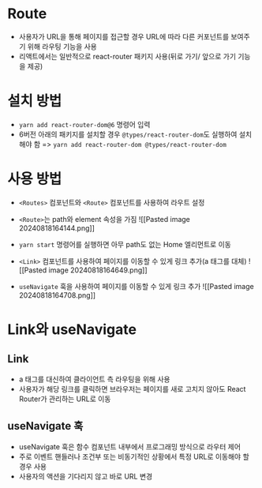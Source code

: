 # Route
- 사용자가 URL을 통해 페이지를 접근할 경우 URL에 따라 다른 커포넌트를 보여주기 위해 라우팅 기능을 사용
- 리액트에서는 일반적으로 react-router 패키지 사용(뒤로 가기/ 앞으로 가기 기능을 제공)

# 설치 방법
- `yarn add react-router-dom@6` 명령어 입력
- 6버전 아래의 패키지를 설치할 경우 `@types/react-router-dom`도 실행하여 설치해야 함
=> `yarn add react-router-dom @types/react-router-dom`


# 사용 방법
- `<Routes>` 컴포넌트와 `<Route>` 컴포넌트를 사용하여 라우트 설정
- `<Route>`는 path와 element 속성을 가짐
![[Pasted image 20240818164144.png]]
- `yarn start` 명령어를 실행하면 아무 path도 없는 Home 엘리먼트로 이동
- `<Link>` 컴포넌트를 사용하여 페이지를 이동할 수 있게 링크 추가(a 태그를 대체)
![[Pasted image 20240818164649.png]]


- `useNavigate` 훅을 사용하여 페이지를 이동할 수 있게 링크 추가
![[Pasted image 20240818164708.png]]

# Link와 useNavigate
## Link
- a 태그를 대신하여 클라이언트 측 라우팅을 위해 사용
- 사용자가 해당 링크를 클릭하면 브라우저는 페이지를 새로 고치지 않아도 React Router가 관리하는 URL로 이동

## useNavigate 훅
- useNavigate 훅은 함수 컴포넌트 내부에서 프로그래밍 방식으로 라우터 제어
- 주로 이벤트 핸들러나 조건부 또는 비동기적인 상황에서 특정 URL로 이동해야 할 경우 사용
- 사용자의 액션을 기다리지 않고 바로 URL 변경
